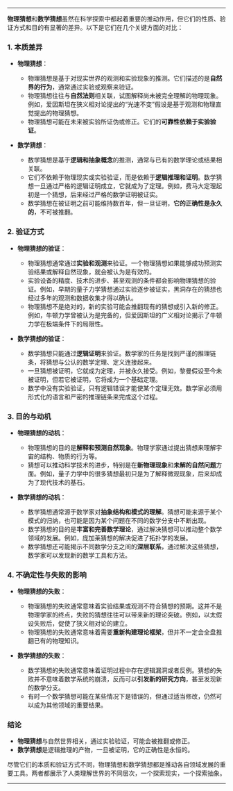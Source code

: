 
---

**物理猜想**和**数学猜想**虽然在科学探索中都起着重要的推动作用，但它们的性质、验证方式和目的有显著的差异。以下是它们在几个关键方面的对比：

### 1. **本质差异**
   - **物理猜想**：
     - 物理猜想是基于对现实世界的观测和实验现象的推测。它们描述的是**自然界的行为**，通常通过实验或观察来验证。
     - 物理猜想往往与**自然法则**相关联，试图解释尚未被完全理解的物理现象。例如，爱因斯坦在狭义相对论提出的“光速不变”假设是基于观测和物理直觉提出的物理猜想。
     - 物理猜想可能在未来被实验所证伪或修正。它们的**可靠性依赖于实验验证**。

   - **数学猜想**：
     - 数学猜想是基于**逻辑和抽象概念**的推测，通常与已有的数学理论或结果相关联。
     - 它们不依赖于物理现实或实验验证，而是依赖于**逻辑推理和证明**。数学猜想一旦通过严格的逻辑证明成立，它就成为了定理。例如，费马大定理起初是一个猜想，后来经过严格的数学证明被证实。
     - 数学猜想在被证明之前可能维持数百年，但一旦证明，**它的正确性是永久的**，不可被推翻。

### 2. **验证方式**
   - **物理猜想的验证**：
     - 物理猜想通常通过**实验和观测**来验证。一个物理猜想如果能够成功预测实验结果或解释自然现象，就会被认为是有效的。
     - 实验设备的精度、技术的进步、甚至观测的条件都会影响物理猜想的验证。例如，早期的量子力学猜想通过实验逐步被证实，黑洞存在的猜想也经过多年的观测和数据收集才得以确认。
     - 物理猜想不是绝对的，新的实验可能会推翻现有的猜想或引入新的修正。例如，牛顿力学曾被认为是完备的，但爱因斯坦的广义相对论揭示了牛顿力学在极端条件下的局限性。

   - **数学猜想的验证**：
     - 数学猜想只能通过**逻辑证明**来验证。数学家的任务是找到严谨的推理链条，将猜想与公认的数学定理、定义连接起来。
     - 一旦猜想被证明，它就成为定理，并被永久接受。例如，黎曼假设至今未被证明，但若它被证明，它将成为一个基础定理。
     - 数学中没有实验验证，只有逻辑错误才能使某个定理无效。数学家必须用形式化的语言和严密的推理链条来完成这个过程。

### 3. **目的与动机**
   - **物理猜想的动机**：
     - 物理猜想的目的是**解释和预测自然现象**。物理学家通过提出猜想来理解宇宙的结构、物质的行为等。
     - 猜想可以推动科学技术的进步，特别是在**新物理现象**和**未解的自然问题**方面。例如，量子力学中的很多猜想最初只是为了解释微观现象，后来却成为了现代技术的基石。

   - **数学猜想的动机**：
     - 数学猜想通常源于数学家对**抽象结构和模式的理解**。猜想可能来源于某个模式的归纳，也可能是因为某个问题在不同的数学分支中不断出现。
     - 数学猜想的目的是**丰富和完善数学理论**，通过解决猜想可以推动整个数学领域的发展。例如，庞加莱猜想的解决促进了拓扑学的发展。
     - 数学猜想还可能揭示不同数学分支之间的**深层联系**，通过解决这些猜想，数学家可以发现新的数学工具和方法。

### 4. **不确定性与失败的影响**
   - **物理猜想的失败**：
     - 物理猜想的失败通常意味着实验结果或观测不符合猜想的预期。这并不是物理学家的终点，失败的猜想往往可以带来新的理论突破。例如，以太假设失败后，促使了狭义相对论的建立。
     - 物理猜想的失败通常意味着需要**重新构建理论框架**，但并不一定会全盘推翻已有的物理知识。

   - **数学猜想的失败**：
     - 数学猜想的失败通常意味着证明过程中存在逻辑漏洞或者反例。猜想的失败并不意味着数学系统的崩溃，反而可以**引发新的研究方向**，甚至发现新的数学分支。
     - 有时一个数学猜想可能在某些情况下是错误的，但通过适当修改，仍然可以成为其他领域的重要结果。

### 结论
- **物理猜想**与自然世界相关，通过实验验证，可能会被推翻或修正。
- **数学猜想**是逻辑推理的产物，一旦被证明，它的正确性是永恒的。

尽管它们的本质和验证方式不同，物理猜想和数学猜想都是推动各自领域发展的重要工具。两者都展示了人类理解世界的不同层次，一个探索现实，一个探索抽象。

---



